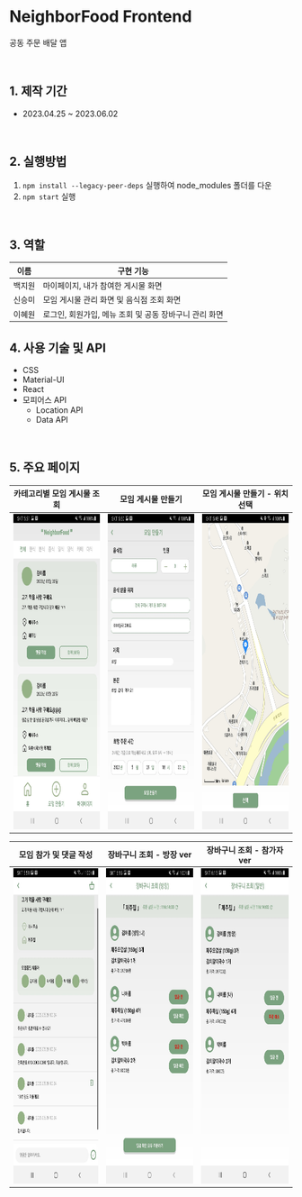 # NeighborFood Frontend 
공동 주문 배달 앱 

<br/>

## 1. 제작 기간
 - 2023.04.25 ~ 2023.06.02 

<br/>

## 2. 실행방법
 1. `npm install --legacy-peer-deps` 실행하여 node_modules 폴더를 다운
 2. `npm start` 실행

<br/>

## 3. 역할
|이름|구현 기능|
|---|---|
|백지원|마이페이지, 내가 참여한 게시물 화면|
|신승미|모임 게시물 관리 화면 및 음식점 조회 화면|
|이혜원|로그인, 회원가입, 메뉴 조회 및 공동 장바구니 관리 화면|

## 4. 사용 기술 및 API
 - CSS
 - Material-UI
 - React
 - 모피어스 API
   - Location API
   - Data API

<br/>

## 5. 주요 페이지
|카테고리별 모임 게시물 조회|모임 게시물 만들기|모임 게시물 만들기 - 위치 선택|
|---|---|---|
|<img src="./구현 결과 화면/모임 게시물 관리 화면/NF 홈 화면.jpg" width="304" height="560"/>|<img src="./구현 결과 화면/모임 게시물 관리 화면/모임 게시물 만들기.jpg" width="304" height="560"/>|<img src="./구현 결과 화면/모임 게시물 관리 화면/모임 게시물 만들기(위치 선택).jpg" width="304" height="560"/>|

|모임 참가 및 댓글 작성|장바구니 조회 - 방장 ver|장바구니 조회 - 참가자 ver|
|---|---|---|
|<img src="./구현 결과 화면/모임 게시물 관리 화면/모임 게시물 참여 & 댓글.jpg" width="304" height="560"/>|<img src="./구현 결과 화면/장바구니 관리 화면/장바구니 조회(방장).jpg" width="304" height="560"/>|<img src="./구현 결과 화면/장바구니 관리 화면/장바구니 조회(일반).jpg" width="304" height="560"/>|

<br/>
